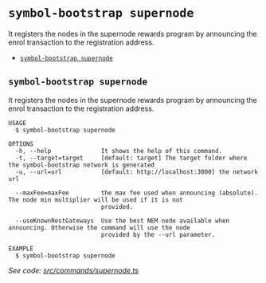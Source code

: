 `symbol-bootstrap supernode`
============================

It registers the nodes in the supernode rewards program by announcing the enrol transaction to the registration address.

* [`symbol-bootstrap supernode`](#symbol-bootstrap-supernode)

## `symbol-bootstrap supernode`

It registers the nodes in the supernode rewards program by announcing the enrol transaction to the registration address.

```
USAGE
  $ symbol-bootstrap supernode

OPTIONS
  -h, --help              It shows the help of this command.
  -t, --target=target     [default: target] The target folder where the symbol-bootstrap network is generated
  -u, --url=url           [default: http://localhost:3000] the network url

  --maxFee=maxFee         the max fee used when announcing (absolute). The node min multiplier will be used if it is not
                          provided.

  --useKnownRestGateways  Use the best NEM node available when announcing. Otherwise the command will use the node
                          provided by the --url parameter.

EXAMPLE
  $ symbol-bootstrap supernode
```

_See code: [src/commands/supernode.ts](https://github.com/nemtech/symbol-bootstrap/blob/v0.4.2/src/commands/supernode.ts)_
